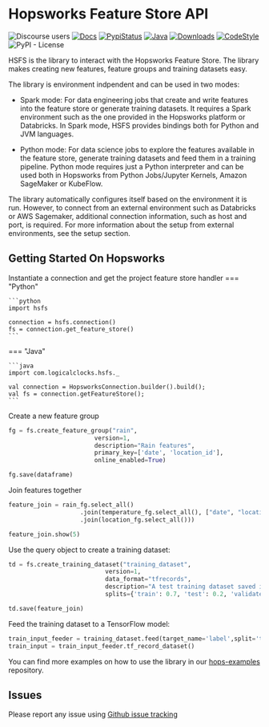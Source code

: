 Hopsworks Feature Store API
===========================
![Discourse users](https://img.shields.io/discourse/users?label=Hopsworks%20Community&server=https%3A%2F%2Fcommunity.hopsworks.ai)
[![Docs](https://img.shields.io/badge/docs-hsfs-orange)](https://docs.hopsworks.ai/)
[![PypiStatus](https://img.shields.io/pypi/v/hsfs?color=blue)](https://pypi.org/project/hsfs/)
[![Java](https://img.shields.io/badge/java-HSFS-green)](https://archiva.hops.works/#artifact/com.logicalclocks/hsfs)
[![Downloads](https://pepy.tech/badge/hsfs/month)](https://pepy.tech/project/hsfs/month)
[![CodeStyle](https://img.shields.io/badge/code%20style-black-000000.svg)](https://github.com/psf/black)
![PyPI - License](https://img.shields.io/pypi/l/hsfs?color=green)

HSFS is the library to interact with the Hopsworks Feature Store. The library makes creating new features, feature groups and training datasets easy.

The library is environment indpendent and can be used in two modes:

- Spark mode: For data engineering jobs that create and write features into the feature store or generate training datasets. It requires a Spark environment such as the one provided in the Hopsworks platform or Databricks. In Spark mode, HSFS provides bindings both for Python and JVM languages.

- Python mode: For data science jobs to explore the features available in the feature store, generate training datasets and feed them in a training pipeline. Python mode requires just a Python interpreter and can be used both in Hopsworks from Python Jobs/Jupyter Kernels, Amazon SageMaker or KubeFlow.

The library automatically configures itself based on the environment it is run.
However, to connect from an external environment such as Databricks or AWS Sagemaker,
additional connection information, such as host and port, is required. For more information about the setup from external environments, see the setup section.

Getting Started On Hopsworks
---------------

Instantiate a connection and get the project feature store handler
=== "Python"

    ```python
    import hsfs

    connection = hsfs.connection()
    fs = connection.get_feature_store()
    ```

=== "Java"

    ```java
    import com.logicalclocks.hsfs._

    val connection = HopsworksConnection.builder().build();
    val fs = connection.getFeatureStore();
    ```


Create a new feature group
```python
fg = fs.create_feature_group("rain",
                        version=1,
                        description="Rain features",
                        primary_key=['date', 'location_id'],
                        online_enabled=True)

fg.save(dataframe)
```

Join features together
```python
feature_join = rain_fg.select_all()
                    .join(temperature_fg.select_all(), ["date", "location_id"])
                    .join(location_fg.select_all()))

feature_join.show(5)
```

Use the query object to create a training dataset:
```python
td = fs.create_training_dataset("training_dataset",
                           version=1,
                           data_format="tfrecords",
                           description="A test training dataset saved in TfRecords format",
                           splits={'train': 0.7, 'test': 0.2, 'validate': 0.1})

td.save(feature_join)
```

Feed the training dataset to a TensorFlow model:
```python
train_input_feeder = training_dataset.feed(target_name='label',split='train', is_training=True)
train_input = train_input_feeder.tf_record_dataset()
```

You can find more examples on how to use the library in our [hops-examples](https://github.com/logicalclocks/hops-examples) repository.

Issues
------

Please report any issue using [Github issue tracking](https://github.com/logicalclocks/feature-store-api/issues)
